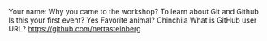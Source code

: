 Your name:
Why you came to the workshop?
To learn about Git and Github
Is this your first event?
Yes
Favorite animal?
Chinchila
What is GitHub user URL?
https://github.com/nettasteinberg
